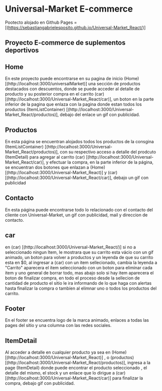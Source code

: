 # Universal-Market E-commerce

Pootecto alojado en Github Pages = [(https://sebastiangabrielesposito.github.io/Universal-Market_React/)]

## Proyecto E-commerce de suplementos deportivos

## Home 

En este proyecto puede encontrarse en su pagina de inicio (Home) [(http://localhost:3000/universalMarket)]
una sección de productos destacados con descuentos, donde se puede acceder al detalle de producto y su posterior compra en el carrito (car) [(http://localhost:3000/Universal-Market_React/car)],
un boton en la parte inferior de la pagina que enlaza con la pagina donde estan todos los productos (ItemListContainer)
[(http://localhost:3000/Universal-Market_React/productos)], debajo del enlace un gif con publicidad.


## Productos

En esta página se encuentran alojados todos los productos de la consgina (ItemListContainer) [(http://localhost:3000/Universal-Market_React/productos)], con su respectivo acceso a detalle del prodcuto (ItemDetail) para agregar al carrito 
(car) [(http://localhost:3000/Universal-Market_React/car)], y efectuar la compra,
en la parte inferior de la página, se encuentran dos botones que enlazan a (Home) [(http://localhost:3000/Universal-Market_React)] y (car) [(http://localhost:3000/Universal-Market_React/car)],
debajo un gif con publicidad

## Contacto

En esta página puede encontrarse todo lo relacionado con el contacto del cliente con Universal-Market, un gif con publicidad, mail y direccion de contacto.

## car

en (car) [(http://localhost:3000/Universal-Market_React/)] si no a seleccionado ningun Item, le mostrara que su carrito esta vácio con un gif animado, un boton para volver a productos y un leyenda de que su carrito esta en $0,
al ingresar a (car) con un item sellecionado, cambia la leyenda a "Carrito" aparecera el item seleccionado con un boton para eliminar cada item y uno general de borrar todo, mas abajo solo si hay item aparecera el boton de finalizar compra, en todo el proceso desde la sellecion de cantidad de producto el sitio le ira informando de lo que haga con alertas hasta finalizar la compra o tambíen al elimnar uno o todos los productos del carrito.


## Footer

En el footer se encuentra logo de la marca animado, enlaces a todas las pages del sitio y una columna con las redes sociales.


## ItemDetail

Al acceder a detalle en cualquier producto ya sea en (Home) [(http://localhost:3000/Universal-Market_React)] , o (productos) [(http://localhost:3000/Universal-Market_React/productos)],  ingresa a la page (ItemDetail) donde puede encontrar el producto seleccionado , el detalle del mismo, el stock y un enlace que lo dirigue a (car) [(http://localhost:3000/Universal-Market_React/car)] para finalizar la compra, debajo gif con publicidad.